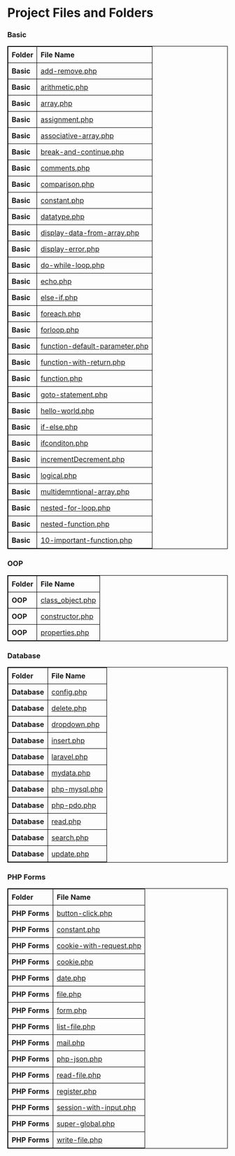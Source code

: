 # Project Files and Folders

### Basic

| **Folder**       | **File Name**                          |
|-------------------|----------------------------------------|
| **Basic**         | [add-remove.php](basic/add-remove.php) |
| **Basic**         | [arithmetic.php](basic/arithmetic.php) |
| **Basic**         | [array.php](basic/array.php)          |
| **Basic**         | [assignment.php](basic/assignment.php) |
| **Basic**         | [associative-array.php](basic/associative-array.php) |
| **Basic**         | [break-and-continue.php](basic/break-and-continue.php) |
| **Basic**         | [comments.php](basic/comments.php)    |
| **Basic**         | [comparison.php](basic/comparison.php) |
| **Basic**         | [constant.php](basic/constant.php)    |
| **Basic**         | [datatype.php](basic/datatype.php)    |
| **Basic**         | [display-data-from-array.php](basic/display-data-from-array.php) |
| **Basic**         | [display-error.php](basic/display-error.php) |
| **Basic**         | [do-while-loop.php](basic/do-while-loop.php) |
| **Basic**         | [echo.php](basic/echo.php)            |
| **Basic**         | [else-if.php](basic/else-if.php)      |
| **Basic**         | [foreach.php](basic/foreach.php)      |
| **Basic**         | [forloop.php](basic/forloop.php)      |
| **Basic**         | [function-default-parameter.php](basic/function-default-parameter.php) |
| **Basic**         | [function-with-return.php](basic/function-with-return.php) |
| **Basic**         | [function.php](basic/function.php)    |
| **Basic**         | [goto-statement.php](basic/goto-statement.php) |
| **Basic**         | [hello-world.php](basic/hello-world.php) |
| **Basic**         | [if-else.php](basic/if-else.php)      |
| **Basic**         | [ifconditon.php](basic/ifconditon.php) |
| **Basic**         | [incrementDecrement.php](basic/incrementDecrement.php) |
| **Basic**         | [logical.php](basic/logical.php)      |
| **Basic**         | [multidemntional-array.php](basic/multidemntional-array.php) |
| **Basic**         | [nested-for-loop.php](basic/nested-for-loop.php) |
| **Basic**         | [nested-function.php](basic/nested-function.php) |
| **Basic**         | [10-important-function.php](basic/10-important-function.php) |

### OOP

| **Folder**       | **File Name**                          |
|-------------------|----------------------------------------|
| **OOP**           | [class_object.php](oop/class_object.php) |
| **OOP**           | [constructor.php](oop/constructor.php) |
| **OOP**           | [properties.php](oop/properties.php)  |

### Database

| **Folder**       | **File Name**                          |
|-------------------|----------------------------------------|
| **Database**      | [config.php](database/config.php)     |
| **Database**      | [delete.php](database/delete.php)     |
| **Database**      | [dropdown.php](database/dropdown.php) |
| **Database**      | [insert.php](database/insert.php)     |
| **Database**      | [laravel.php](database/laravel.php)   |
| **Database**      | [mydata.php](database/mydata.php)     |
| **Database**      | [php-mysql.php](database/php-mysql.php) |
| **Database**      | [php-pdo.php](database/php-pdo.php)   |
| **Database**      | [read.php](database/read.php)         |
| **Database**      | [search.php](database/search.php)     |
| **Database**      | [update.php](database/update.php)     |


### PHP Forms

| **Folder**       | **File Name**                          |
|-------------------|----------------------------------------|
| **PHP Forms**     | [button-click.php](php_forms/button-click.php) |
| **PHP Forms**     | [constant.php](php_forms/constant.php) |
| **PHP Forms**     | [cookie-with-request.php](php_forms/cookie-with-request.php) |
| **PHP Forms**     | [cookie.php](php_forms/cookie.php)    |
| **PHP Forms**     | [date.php](php_forms/date.php)        |
| **PHP Forms**     | [file.php](php_forms/file.php)        |
| **PHP Forms**     | [form.php](php_forms/form.php)        |
| **PHP Forms**     | [list-file.php](php_forms/list-file.php) |
| **PHP Forms**     | [mail.php](php_forms/mail.php)        |
| **PHP Forms**     | [php-json.php](php_forms/php-json.php) |
| **PHP Forms**     | [read-file.php](php_forms/read-file.php) |
| **PHP Forms**     | [register.php](php_forms/register.php) |
| **PHP Forms**     | [session-with-input.php](php_forms/session-with-input.php) |
| **PHP Forms**     | [super-global.php](php_forms/super-global.php) |
| **PHP Forms**     | [write-file.php](php_forms/write-file.php) |

<style>
  table {
    border-collapse: collapse;
    width: 100%;
  }
  table, th, td {
    border: 1px solid black;
  }
  th, td {
    padding: 8px;
    text-align: left;
  }
</style>